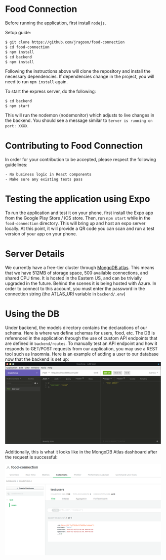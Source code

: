 # Food Connection

Before running the application, first install `nodejs`.

Setup guide:
```
$ git clone https://github.com/jragoon/food-connection
$ cd food-connection
$ npm install
$ cd backend
$ npm install
```
Following the instructions above will clone the repository and install the necessary dependencies. If dependencies change in the project, you will need to
run `npm install` again. 

To start the express server, do the following:
```
$ cd backend
$ npm start
```

This will run the nodemon (nodemonitor) which adjusts to live changes in the backend. You should see a message similar to `Server is running on port: XXXX`.


# Contributing to Food Connection

In order for your contribution to be accepted, please respect the following guidelines:

    - No business logic in React components
    - Make sure any existing tests pass


# Testing the application using Expo

To run the application and test it on your phone, first install the Expo app from the Google Play Store / iOS store.
Then, run `npm start` while in the `food-connection` directory. This will bring up and host an expo server locally. At this point, it will provide a QR
code you can scan and run a test version of your app on your phone.


# Server Details

We currently have a free-tier cluster through [MongoDB atlas](https://www.mongodb.com/cloud/atlas).
This means that we have 512MB of storage space, 500 available connections, and shared CPU time. It is hosted in the Eastern US, and can be trivially upgraded in the future. Behind the scenes it is being hosted with Azure.
In order to connect to this account, you must enter the password in the connection string (the ATLAS_URI variable in `backend/.env`)


# Using the DB

Under backend, the models directory contains the declarations of our schema. Here is where we define schemas for users, food, etc. The DB is referenced in the application through the use of custom API endpoints that are defined in `backend/routes`.
To manually test an API endpoint and how it responds to GET/POST requests from our application, you may use a REST tool such
as Insomnia. Here is an example of adding a user to our database now that the backend is set up:
![Alt text](/screenshots/userAdded.png?raw=true "Insomnia Manual Request")

Additionally, this is what it looks like in the MongoDB Atlas dashboard after the request is successful:

![Alt text](/screenshots/databaseUserAdded.png?raw=true "MongoDB Add Success")


